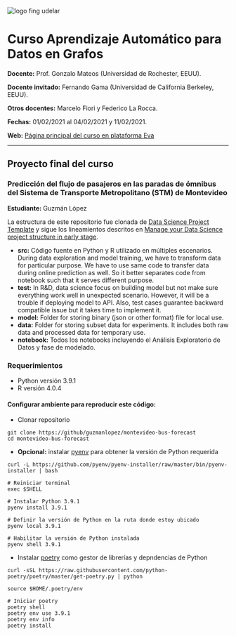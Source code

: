![logo fing udelar](https://eva.fing.edu.uy/pluginfile.php/1/theme_adaptable/logo/1611344323/Banner%20eva-01.png)

# Curso Aprendizaje Automático para Datos en Grafos

**Docente:** Prof. Gonzalo Mateos (Universidad de Rochester, EEUU).

**Docente invitado:** Fernando Gama (Universidad de California Berkeley, EEUU).

**Otros docentes:** Marcelo Fiori y Federico La Rocca.

**Fechas:** 01/02/2021 al 04/02/2021 y 11/02/2021.

**Web:** [Página principal del curso en plataforma Eva](https://eva.fing.edu.uy/course/view.php?id=1484)

---

## Proyecto final del curso

### Predicción del flujo de pasajeros en las paradas de ómnibus del Sistema de Transporte Metropolitano (STM) de Montevideo

**Estudiante:** Guzmán López

La estructura de este repositorio fue clonada de [Data Science Project Template](https://github.com/makcedward/ds_project_template) y sigue los lineamientos descritos en [Manage your Data Science project structure in early stage](https://towardsdatascience.com/manage-your-data-science-project-structure-in-early-stage-95f91d4d0600).

- **src:** Código fuente en Python y R utilizado en múltiples escenarios. During data exploration and model training, we have to transform data for particular purpose. We have to use same code to transfer data during online prediction as well. So it better separates code from notebook such that it serves different purpose.
- **test:** In R&D, data science focus on building model but not make sure everything work well in unexpected scenario. However, it will be a trouble if deploying model to API. Also, test cases guarantee backward compatible issue but it takes time to implement it.
- **model:** Folder for storing binary (json or other format) file for local use.
- **data:** Folder for storing subset data for experiments. It includes both raw data and processed data for temporary use.
- **notebook:** Todos los notebooks incluyendo el Análisis Exploratorio de Datos y fase de modelado.

### Requerimientos

- Python versión 3.9.1
- R versión 4.0.4

#### Configurar ambiente para reproducir este código: 

- Clonar repositorio

```{sh}
git clone https://github/guzmanlopez/montevideo-bus-forecast
cd montevideo-bus-forecast
```

- **Opcional:** instalar [pyenv](https://github.com/pyenv/pyenv#installation) para obtener la versión de Python requerida

```{sh}
curl -L https://github.com/pyenv/pyenv-installer/raw/master/bin/pyenv-installer | bash

# Reiniciar terminal
exec $SHELL

# Instalar Python 3.9.1
pyenv install 3.9.1

# Definir la versión de Python en la ruta donde estoy ubicado
pyenv local 3.9.1

# Habilitar la versión de Python instalada
pyenv shell 3.9.1
```

- Instalar [poetry](https://python-poetry.org/) como gestor de librerías y depndencias de Python

```{sh}
curl -sSL https://raw.githubusercontent.com/python-poetry/poetry/master/get-poetry.py | python

source $HOME/.poetry/env

# Iniciar poetry
poetry shell
poetry env use 3.9.1
poetry env info
poetry install
```
